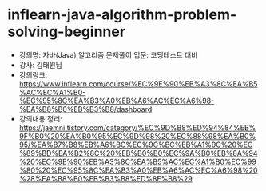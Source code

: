 # inflearn-java-algorithm-problem-solving-beginner

- 강의명: 자바(Java) 알고리즘 문제풀이 입문: 코딩테스트 대비
- 강사: 김태원님
- 강의링크: https://www.inflearn.com/course/%EC%9E%90%EB%A3%8C%EA%B5%AC%EC%A1%B0-%EC%95%8C%EA%B3%A0%EB%A6%AC%EC%A6%98-%EA%B8%B0%EB%B3%B8/dashboard
- 강의내용 정리: https://jaemni.tistory.com/category/%EC%9D%B8%ED%94%84%EB%9F%B0%20%EA%B0%95%EC%9D%98%20%EC%88%98%EA%B0%95/%EA%B7%B8%EB%A6%BC%EC%9C%BC%EB%A1%9C%20%EC%89%BD%EA%B2%8C%20%EB%B0%B0%EC%9A%B0%EB%8A%94%20%EC%9E%90%EB%A3%8C%EA%B5%AC%EC%A1%B0%EC%99%80%20%EC%95%8C%EA%B3%A0%EB%A6%AC%EC%A6%98%20%28%EA%B8%B0%EB%B3%B8%ED%8E%B8%29
